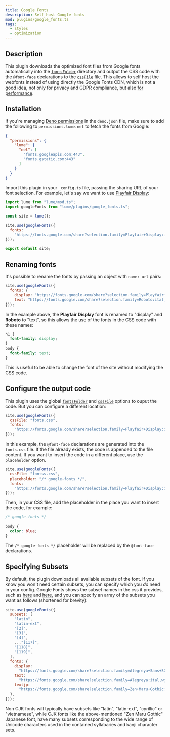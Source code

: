 ```yaml
---
title: Google Fonts
description: Self host Google fonts
mod: plugins/google_fonts.ts
tags:
  - styles
  - optimization
---
```


## Description

This plugin downloads the optimized font files from Google fonts automatically
into the [`fontsFolder`](../docs/configuration/config-file.md#fontsfolder)
directory and output the CSS code with the `@font-face` declarations to the
[`cssFile`](../docs/configuration/config-file.md#cssfile) file. This allows to
self host the webfonts instead of using directly the Google Fonts CDN, which is
not a good idea, not only for privacy and GDPR compliance, but also
[for performance](https://github.com/HTTPArchive/almanac.httparchive.org/pull/607).

## Installation

If you're managing
[Deno permissions](https://docs.deno.com/runtime/fundamentals/configuration/#permissions)
in the `deno.json` file, make sure to add the following to
`permissions.lume.net` to fetch the fonts from Google:

```json
{
  "permissions": {
    "lume": {
      "net": [
        "fonts.googleapis.com:443",
        "fonts.gstatic.com:443"
      ]
    }
  }
}
```

Import this plugin in your `_config.ts` file, passing the sharing URL of your
font selection. For example, let's say we want to use
[Playfair Display](https://fonts.google.com/share?selection.family=Playfair+Display:ital,wght@0,400..900;1,400..900):

```js
import lume from "lume/mod.ts";
import googleFonts from "lume/plugins/google_fonts.ts";

const site = lume();

site.use(googleFonts({
  fonts:
    "https://fonts.google.com/share?selection.family=Playfair+Display:ital,wght@0,400..900;1,400..900",
}));

export default site;
```

## Renaming fonts

It's possible to rename the fonts by passing an object with `name: url` pairs:

```js
site.use(googleFonts({
  fonts: {
    display: "https://fonts.google.com/share?selection.family=Playfair+Display:ital,wght@0,400..900;1,400..900",
    text: "https://fonts.google.com/share?selection.family=Roboto:ital,wght@0,100;0,300;0,400;0,500;0,700;0,900;1,100;1,300;1,400;1,500;1,700;1,900"
}));
```

In the example above, the **Playfair Display** font is renamed to "display" and
**Roboto** to "text", so this allows the use of the fonts in the CSS code with
these names:

```css
h1 {
  font-family: display;
}
body {
  font-family: text;
}
```

This is useful to be able to change the font of the site without modifying the
CSS code.

## Configure the output code

This plugin uses the global
[`fontsFolder`](../docs/configuration/config-file.md#fontsfolder) and
[`cssFile`](../docs/configuration/config-file.md#cssfile) options to ouput the
code. But you can configure a different location:

```js
site.use(googleFonts({
  cssFile: "fonts.css",
  fonts:
    "https://fonts.google.com/share?selection.family=Playfair+Display:ital,wght@0,400..900;1,400..900",
}));
```

In this example, the `@font-face` declarations are generated into the
`fonts.css` file. If the file already exists, the code is appended to the file
content. If you want to insert the code in a different place, use the
`placeholder` option.

```js
site.use(googleFonts({
  cssFile: "fontss.css",
  placeholder: "/* google-fonts */",
  fonts:
    "https://fonts.google.com/share?selection.family=Playfair+Display:ital,wght@0,400..900;1,400..900",
}));
```

Then, in your CSS file, add the placeholder in the place you want to insert the
code, for example:

```css
/* google-fonts */

body {
  color: blue;
}
```

The `/* google-fonts */` placeholder will be replaced by the `@font-face`
declarations.

## Specifying Subsets

By default, the plugin downloads all available subsets of the font. If you know
you won't need certain subsets, you can specify which you _do_ need in your
config. Google Fonts shows the subset names in the css it provides, such as
[here](https://fonts.googleapis.com/css2?family=Alegreya:ital,wght@0,400..900;1,400..900&display=swap)
and
[here](https://fonts.googleapis.com/css2?family=Zen+Maru+Gothic:wght@700&display=swap),
and you can specify an array of the subsets you want as follows (shortened for
brevity):

```js
site.use(googleFonts({
  subsets: [
    "latin",
    "latin-ext",
    "[2]",
    "[3]",
    "[4]",
    ..."[117]",
    "[118]",
    "[119]",
  ],
  fonts: {
    display:
      "https://fonts.google.com/share?selection.family=Alegreya+Sans+SC:wght@300",
    text:
      "https://fonts.google.com/share?selection.family=Alegreya:ital,wght@0,400..900;1,400..900",
    textjp:
      "https://fonts.google.com/share?selection.family=Zen+Maru+Gothic:wght@700&display=swap",
  },
}));
```

Non CJK fonts will typically have subsets like "latin", "latin-ext", "cyrillic"
or "vietnamese", while CJK fonts like the above-mentioned "Zen Maru Gothic"
Japanese font, have many subsets corresponding to the wide range of Unicode
characters used in the contained syllabaries and kanji character sets.
